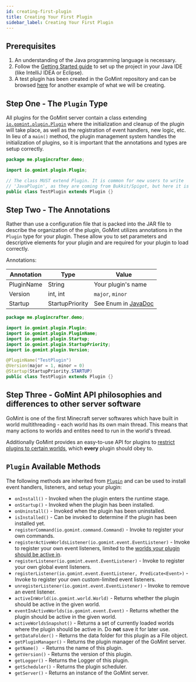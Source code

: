 ```yaml
---
id: creating-first-plugin
title: Creating Your First Plugin
sidebar_label: Creating Your First Plugin
---
```


## Prerequisites

1. An understanding of the Java programming language is necessary.
2. Follow the [Getting Started guide](getting-started.md) to set up the project in your Java IDE (like IntelliJ IDEA or Eclipse).
3. A test plugin has been created in the GoMint repository and can be browsed [here](https://github.com/gomint/GoMint/tree/master/gomint-test-plugin/src/main/java/io/gomint/testplugin) for another example of what we will be creating.

## Step One - The ```Plugin``` Type

All plugins for the GoMint server contain a class extending [```io.gomint.plugin.Plugin```](https://janmm14.de/static/gomint/index.html?gomint.api/io/gomint/plugin/Plugin.html)
where the initialization and cleanup of the plugin will take place, as well as the
registration of event handlers, new logic, etc. In lieu of a ```main()``` method, the plugin management system handles the initialization of plugins, so it is important that the annotations and types are setup correctly.

```java
package me.plugincrafter.demo;

import io.gomint.plugin.Plugin;

// The class MUST extend Plugin. It is common for new users to write
// 'JavaPlugin', as they are coming from Bukkit/Spigot, but here it is just 'Plugin'.
public class TestPlugin extends Plugin {}
```

## Step Two - The Annotations

Rather than use a configuration file that is packed into the JAR file to describe the organization of the plugin, GoMint utilizes annotations in the ```Plugin``` type for your plugin. These allow you to set parameters and descriptive elements for your plugin and are required for your plugin to load correctly.

Annotations:

| Annotation | Type            | Value                                                                                                               |
|------------|-----------------|---------------------------------------------------------------------------------------------------------------------|
| PluginName | String          | Your plugin's name                                                                                                  |  
| Version    | int, int        | ```major```, ```minor```                                                                                            |
| Startup    | StartupPriority | See Enum in [JavaDoc](https://janmm14.de/static/gomint/index.html?gomint.api/io/gomint/plugin/StartupPriority.html) |   

```java
package me.plugincrafter.demo;

import io.gomint.plugin.Plugin;
import io.gomint.plugin.PluginName;
import io.gomint.plugin.Startup;
import io.gomint.plugin.StartupPriority;
import io.gomint.plugin.Version;

@PluginName("TestPlugin")
@Version(major = 1, minor = 0)
@Startup(StartupPriority.STARTUP)
public class TestPlugin extends Plugin {}
```

## Step Three - GoMint API philosophies and differences to other server software

GoMint is one of the first Minecraft server softwares which have built in world multithreading - each world has its own main thread.
This means that many actions to worlds and entites need to run in the world's thread.

Additionally GoMint provides an easy-to-use API for plugins to [restrict plugins to certain worlds](../get-started/plugin-world-restriction.md), which **every** plugin should obey to.

## ```Plugin``` Available Methods

The following methods are inherited from [```Plugin```](https://janmm14.de/static/gomint/index.html?gomint.api/io/gomint/plugin/Plugin.html) and can be used to install event handlers, listeners, and setup your plugin:

* ```onInstall()``` - Invoked when the plugin enters the runtime stage.
* ```onStartup()``` - Invoked when the plugin has been installed.
* ```onUninstall()``` - Invoked when the plugin has been uninstalled.
* ```isInstalled()``` - Can be invoked to determine if the plugin has been installed yet.
* ```registerCommand(io.gomint.command.Command)``` - Invoke to register your own commands.
* ```registerActiveWorldsListener(io.gomint.event.EventListener)``` - Invoke to register your own event listeners, limited to the [worlds your plugin should be active in](../get-started/plugin-world-restriction.md).
* ```registerListener(io.gomint.event.EventListener)``` - Invoke to register your own global event listeners.
* ```registerListener(io.gomint.event.EventListener, Predicate<Event>)``` - Invoke to register your own custom-limited event listeners.
* ```unregisterListener(io.gomint.event.EventListener)``` - Invoke to remove an event listener.
* ```activeInWorld(io.gomint.world.World)``` - Returns whether the plugin should be active in the given world.
* ```eventInActiveWorlds(io.gomint.event.Event)``` - Returns whether the plugin should be active in the given world.
* ```activeWorldsSnapshot()``` - Returns a set of currently loaded worlds where the plugin should be active in. Do **not** save it for later use.
* ```getDataFolder()``` - Returns the data folder for this plugin as a File object.
* ```getPluginManager()``` - Returns the plugin manager of the GoMint server.
* ```getName() ``` - Returns the name of this plugin.
* ```getVersion()``` - Returns the version of this plugin.
* ```getLogger()``` - Returns the Logger of this plugin.
* ```getScheduler()``` - Returns the plugin scheduler.
* ```getServer()``` - Returns an instance of the GoMint server.
